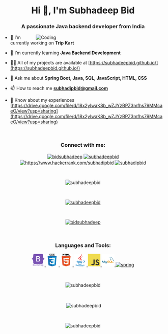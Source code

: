 <h1 align="center">Hi 👋, I'm Subhadeep Bid</h1>
<h3 align="center">A passionate Java backend developer from India</h3>
<img align="right" alt="Coding" width="400" src="https://cdn.dribbble.com/users/1162077/screenshots/3848914/programmer.gif"/>



- 🔭 I’m currently working on **Trip Kart**

- 🌱 I’m currently learning **Java Backend Development**

- 👨‍💻 All of my projects are available at [https://subhadeepbid.github.io/](https://subhadeepbid.github.io/)

- 💬 Ask me about **Spring Boot, Java, SQL, JavaScript, HTML, CSS**

- 📫 How to reach me **subhadipbid@gmail.com**

- 📄 Know about my experiences [https://drive.google.com/file/d/18x2yIwaK8b_wZJYzBPZ3mfhs79MMcaeO/view?usp=sharing](https://drive.google.com/file/d/18x2yIwaK8b_wZJYzBPZ3mfhs79MMcaeO/view?usp=sharing)

<br>
<h3 align="center">Connect with me:</h3>
<p align="center">
<a href="https://twitter.com/bidsubhadeep" target="blank"><img align="center" src="https://raw.githubusercontent.com/rahuldkjain/github-profile-readme-generator/master/src/images/icons/Social/twitter.svg" alt="bidsubhadeep" height="30" width="40" /></a>
<a href="https://linkedin.com/in/subhadeepbid" target="blank"><img align="center" src="https://raw.githubusercontent.com/rahuldkjain/github-profile-readme-generator/master/src/images/icons/Social/linked-in-alt.svg" alt="subhadeepbid" height="30" width="40" /></a>
<a href="https://www.hackerrank.com/https://www.hackerrank.com/subhadipbid" target="blank"><img align="center" src="https://raw.githubusercontent.com/rahuldkjain/github-profile-readme-generator/master/src/images/icons/Social/hackerrank.svg" alt="https://www.hackerrank.com/subhadipbid" height="30" width="40" /></a>
<a href="https://www.leetcode.com/subhadipbid" target="blank"><img align="center" src="https://raw.githubusercontent.com/rahuldkjain/github-profile-readme-generator/master/src/images/icons/Social/leet-code.svg" alt="subhadipbid" height="30" width="40" /></a>
</p><br>

<p align="center"> <img src="https://komarev.com/ghpvc/?username=subhadeepbid&label=Profile%20views&color=0e75b6&style=flat" alt="subhadeepbid" /> </p><br>

<p align="center"> <a href="https://github.com/ryo-ma/github-profile-trophy"><img src="https://github-profile-trophy.vercel.app/?username=subhadeepbid" alt="subhadeepbid" /></a> </p><br>

<p align="center"> <a href="https://twitter.com/bidsubhadeep" target="blank"><img src="https://img.shields.io/twitter/follow/bidsubhadeep?logo=twitter&style=for-the-badge" alt="bidsubhadeep" /></a> </p><br>


<h3 align="center">Languages and Tools:</h3>
<p align="center"> <a href="https://getbootstrap.com" target="_blank" rel="noreferrer"> <img src="https://raw.githubusercontent.com/devicons/devicon/master/icons/bootstrap/bootstrap-plain-wordmark.svg" alt="bootstrap" width="40" height="40"/> </a> <a href="https://www.w3schools.com/css/" target="_blank" rel="noreferrer"> <img src="https://raw.githubusercontent.com/devicons/devicon/master/icons/css3/css3-original-wordmark.svg" alt="css3" width="40" height="40"/> </a> <a href="https://www.w3.org/html/" target="_blank" rel="noreferrer"> <img src="https://raw.githubusercontent.com/devicons/devicon/master/icons/html5/html5-original-wordmark.svg" alt="html5" width="40" height="40"/> </a> <a href="https://www.java.com" target="_blank" rel="noreferrer"> <img src="https://raw.githubusercontent.com/devicons/devicon/master/icons/java/java-original.svg" alt="java" width="40" height="40"/> </a> <a href="https://developer.mozilla.org/en-US/docs/Web/JavaScript" target="_blank" rel="noreferrer"> <img src="https://raw.githubusercontent.com/devicons/devicon/master/icons/javascript/javascript-original.svg" alt="javascript" width="40" height="40"/> </a> <a href="https://www.mysql.com/" target="_blank" rel="noreferrer"> <img src="https://raw.githubusercontent.com/devicons/devicon/master/icons/mysql/mysql-original-wordmark.svg" alt="mysql" width="40" height="40"/> </a> <a href="https://spring.io/" target="_blank" rel="noreferrer"> <img src="https://www.vectorlogo.zone/logos/springio/springio-icon.svg" alt="spring" width="40" height="40"/> </a> </p><br>

<p align="center"><img align="center" src="https://github-readme-stats.vercel.app/api/top-langs?username=subhadeepbid&show_icons=true&locale=en&layout=compact" alt="subhadeepbid" /></p><br>

<p align="center" >&nbsp;<img align="center" src="https://github-readme-stats.vercel.app/api?username=subhadeepbid&show_icons=true&locale=en" alt="subhadeepbid" /></p><br>

<p align="center"><img align="center" src="https://github-readme-streak-stats.herokuapp.com/?user=subhadeepbid&" alt="subhadeepbid" /></p>
